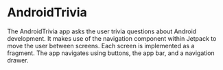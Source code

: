 AndroidTrivia
=============

The AndroidTrivia app asks the user trivia questions about Android development.
It makes use of the navigation component within Jetpack to move the user between
screens. Each screen is implemented as a fragment. The app navigates using buttons, the app bar, and a navigation drawer.
